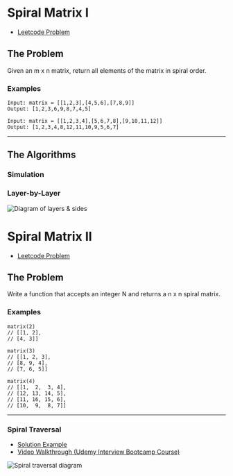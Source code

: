 # Spiral Matrix I

- [Leetcode Problem](https://leetcode.com/problems/spiral-matrix/)

## The Problem

Given an m x n matrix, return all elements of the matrix in spiral order.

### Examples

```
Input: matrix = [[1,2,3],[4,5,6],[7,8,9]]
Output: [1,2,3,6,9,8,7,4,5]

Input: matrix = [[1,2,3,4],[5,6,7,8],[9,10,11,12]]
Output: [1,2,3,4,8,12,11,10,9,5,6,7]
```

---

## The Algorithms

### Simulation

### Layer-by-Layer

![Diagram of layers & sides](https://leetcode.com/problems/spiral-matrix/Figures/54_spiralmatrix.png)


# Spiral Matrix II

- [Leetcode Problem](https://leetcode.com/problems/spiral-matrix-ii/)

## The Problem

Write a function that accepts an integer N
and returns a n x n spiral matrix.

### Examples

```
matrix(2)
// [[1, 2],
// [4, 3]]

matrix(3)
// [[1, 2, 3],
// [8, 9, 4],
// [7, 6, 5]]

matrix(4)
// [[1,  2,  3, 4],
// [12, 13, 14, 5],
// [11, 16, 15, 6],
// [10,  9,  8, 7]]
```

---

### Spiral Traversal

- [Solution Example](https://github.com/StephenGrider/AlgoCasts/blob/master/completed_exercises/matrix/index.js)
- [Video Walkthrough (Udemy Interview Bootcamp Course)](https://www.udemy.com/course/coding-interview-bootcamp-algorithms-and-data-structure/learn/lecture/8547002#overview)

![Spiral traversal diagram](https://leetcode.com/problems/spiral-matrix-ii/Figures/59/spiral_detailed.png)
